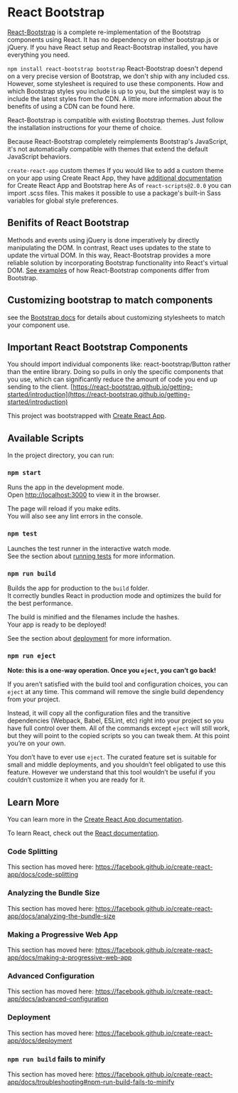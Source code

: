# React Bootstrap

[React-Bootstrap](https://react-bootstrap.github.io/getting-started/why-react-bootstrap/) is a complete re-implementation of the Bootstrap components using React. It has no dependency on either bootstrap.js or jQuery. If you have React setup and React-Bootstrap installed, you have everything you need.

`npm install react-bootstrap bootstrap`
React-Bootstrap doesn't depend on a very precise version of Bootstrap, we don't ship with any included css. However, some stylesheet is required to use these components.
How and which Bootstrap styles you include is up to you, but the simplest way is to include the latest styles from the CDN. A little more information about the benefits of using a CDN can be found here.

React-Bootstrap is compatible with existing Bootstrap themes. Just follow the installation instructions for your theme of choice.

Because React-Bootstrap completely reimplements Bootstrap's JavaScript, it's not automatically compatible with themes that extend the default JavaScript behaviors.

`create-react-app` custom themes
If you would like to add a custom theme on your app using Create React App, they have [additional documentation](https://create-react-app.dev/docs/adding-bootstrap#using-a-custom-theme) for Create React App and Bootstrap here
As of `react-scripts@2.0.0` you can import .scss files. This makes it possible to use a package's built-in Sass variables for global style preferences.

## Benifits of React Bootstrap

Methods and events using jQuery is done imperatively by directly manipulating the DOM. In contrast, React uses updates to the state to update the virtual DOM. In this way, React-Bootstrap provides a more reliable solution by incorporating Bootstrap functionality into React's virtual DOM. [See examples](https://react-bootstrap.github.io/getting-started/why-react-bootstrap/) of how React-Bootstrap components differ from Bootstrap.




## Customizing bootstrap to match components
see the [Bootstrap docs](https://getbootstrap.com/docs/4.3/getting-started/theming/) for details about customizing stylesheets to match your component use.


## Important React Bootstrap Components
You should import individual components like: react-bootstrap/Button rather than the entire library. Doing so pulls in only the specific components that you use, which can significantly reduce the amount of code you end up sending to the client. [https://react-bootstrap.github.io/getting-started/introduction](https://react-bootstrap.github.io/getting-started/introduction)




This project was bootstrapped with [Create React App](https://github.com/facebook/create-react-app).

## Available Scripts

In the project directory, you can run:

### `npm start`

Runs the app in the development mode.<br>
Open [http://localhost:3000](http://localhost:3000) to view it in the browser.

The page will reload if you make edits.<br>
You will also see any lint errors in the console.

### `npm test`

Launches the test runner in the interactive watch mode.<br>
See the section about [running tests](https://facebook.github.io/create-react-app/docs/running-tests) for more information.

### `npm run build`

Builds the app for production to the `build` folder.<br>
It correctly bundles React in production mode and optimizes the build for the best performance.

The build is minified and the filenames include the hashes.<br>
Your app is ready to be deployed!

See the section about [deployment](https://facebook.github.io/create-react-app/docs/deployment) for more information.

### `npm run eject`

**Note: this is a one-way operation. Once you `eject`, you can’t go back!**

If you aren’t satisfied with the build tool and configuration choices, you can `eject` at any time. This command will remove the single build dependency from your project.

Instead, it will copy all the configuration files and the transitive dependencies (Webpack, Babel, ESLint, etc) right into your project so you have full control over them. All of the commands except `eject` will still work, but they will point to the copied scripts so you can tweak them. At this point you’re on your own.

You don’t have to ever use `eject`. The curated feature set is suitable for small and middle deployments, and you shouldn’t feel obligated to use this feature. However we understand that this tool wouldn’t be useful if you couldn’t customize it when you are ready for it.

## Learn More

You can learn more in the [Create React App documentation](https://facebook.github.io/create-react-app/docs/getting-started).

To learn React, check out the [React documentation](https://reactjs.org/).

### Code Splitting

This section has moved here: https://facebook.github.io/create-react-app/docs/code-splitting

### Analyzing the Bundle Size

This section has moved here: https://facebook.github.io/create-react-app/docs/analyzing-the-bundle-size

### Making a Progressive Web App

This section has moved here: https://facebook.github.io/create-react-app/docs/making-a-progressive-web-app

### Advanced Configuration

This section has moved here: https://facebook.github.io/create-react-app/docs/advanced-configuration

### Deployment

This section has moved here: https://facebook.github.io/create-react-app/docs/deployment

### `npm run build` fails to minify

This section has moved here: https://facebook.github.io/create-react-app/docs/troubleshooting#npm-run-build-fails-to-minify
